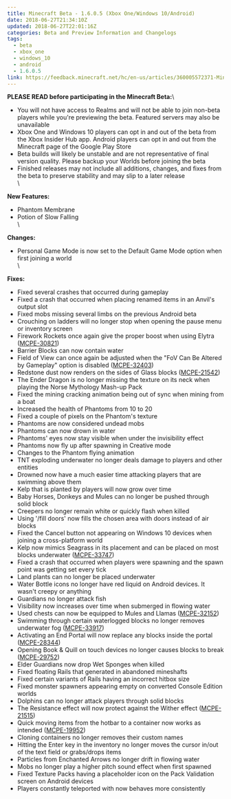 ```yaml
---
title: Minecraft Beta - 1.6.0.5 (Xbox One/Windows 10/Android)
date: 2018-06-27T21:34:10Z
updated: 2018-06-27T22:01:16Z
categories: Beta and Preview Information and Changelogs
tags:
  - beta
  - xbox_one
  - windows_10
  - android
  - 1.6.0.5
link: https://feedback.minecraft.net/hc/en-us/articles/360005572371-Minecraft-Beta-1-6-0-5-Xbox-One-Windows-10-Android-
---
```


**PLEASE READ before participating in the Minecraft Beta:**\

-   You will not have access to Realms and will not be able to join non-beta players while you\'re previewing the beta. Featured servers may also be unavailable
-   Xbox One and Windows 10 players can opt in and out of the beta from the Xbox Insider Hub app. Android players can opt in and out from the Minecraft page of the Google Play Store
-   Beta builds will likely be unstable and are not representative of final version quality. Please backup your Worlds before joining the beta
-   Finished releases may not include all additions, changes, and fixes from the beta to preserve stability and may slip to a later release\
    \

**New Features:**

-   Phantom Membrane
-   Potion of Slow Falling\
    \

**Changes:**

-   Personal Game Mode is now set to the Default Game Mode option when first joining a world\
    \

**Fixes:**

-   Fixed several crashes that occurred during gameplay
-   Fixed a crash that occurred when placing renamed items in an Anvil\'s output slot
-   Fixed mobs missing several limbs on the previous Android beta
-   Crouching on ladders will no longer stop when opening the pause menu or inventory screen
-   Firework Rockets once again give the proper boost when using Elytra ([MCPE-30821](https://bugs.mojang.com/browse/MCPE-30821))
-   Barrier Blocks can now contain water
-   Field of View can once again be adjusted when the \"FoV Can Be Altered by Gameplay\" option is disabled ([MCPE-32403](https://bugs.mojang.com/browse/MCPE-32403))
-   Redstone dust now renders on the sides of Glass blocks ([MCPE-21542](https://bugs.mojang.com/browse/MCPE-21542))
-   The Ender Dragon is no longer missing the texture on its neck when playing the Norse Mythology Mash-up Pack
-   Fixed the mining cracking animation being out of sync when mining from a boat
-   Increased the health of Phantoms from 10 to 20
-   Fixed a couple of pixels on the Phantom\'s texture
-   Phantoms are now considered undead mobs
-   Phantoms can now drown in water
-   Phantoms\' eyes now stay visible when under the invisibility effect
-   Phantoms now fly up after spawning in Creative mode
-   Changes to the Phantom flying animation
-   TNT exploding underwater no longer deals damage to players and other entities
-   Drowned now have a much easier time attacking players that are swimming above them
-   Kelp that is planted by players will now grow over time
-   Baby Horses, Donkeys and Mules can no longer be pushed through solid block
-   Creepers no longer remain white or quickly flash when killed
-   Using \'/fill doors\' now fills the chosen area with doors instead of air blocks
-   Fixed the Cancel button not appearing on Windows 10 devices when joining a cross-platform world
-   Kelp now mimics Seagrass in its placement and can be placed on most blocks underwater ([MCPE-33747](https://bugs.mojang.com/browse/MCPE-33747))
-   Fixed a crash that occurred when players were spawning and the spawn point was getting set every tick
-   Land plants can no longer be placed underwater
-   Water Bottle icons no longer have red liquid on Android devices. It wasn\'t creepy or anything
-   Guardians no longer attack fish
-   Visibility now increases over time when submerged in flowing water
-   Used chests can now be equipped to Mules and Llamas ([MCPE-32152](https://bugs.mojang.com/browse/MCPE-32152))
-   Swimming through certain waterlogged blocks no longer removes underwater fog ([MCPE-33917](https://bugs.mojang.com/browse/MCPE-33917))
-   Activating an End Portal will now replace any blocks inside the portal ([MCPE-28344](https://bugs.mojang.com/browse/MCPE-28344))
-   Opening Book & Quill on touch devices no longer causes blocks to break ([MCPE-29752](https://bugs.mojang.com/browse/MCPE-29752))
-   Elder Guardians now drop Wet Sponges when killed
-   Fixed floating Rails that generated in abandoned mineshafts
-   Fixed certain variants of Rails having an incorrect hitbox size
-   Fixed monster spawners appearing empty on converted Console Edition worlds
-   Dolphins can no longer attack players through solid blocks
-   The Resistance effect will now protect against the Wither effect ([MCPE-21515](https://bugs.mojang.com/browse/MCPE-21515))
-   Quick moving items from the hotbar to a container now works as intended ([MCPE-19952](https://bugs.mojang.com/browse/MCPE-19952))
-   Cloning containers no longer removes their custom names
-   Hitting the Enter key in the inventory no longer moves the cursor in/out of the text field or grabs/drops items
-   Particles from Enchanted Arrows no longer drift in flowing water
-   Mobs no longer play a higher pitch sound effect when first spawned
-   Fixed Texture Packs having a placeholder icon on the Pack Validation screen on Android devices
-   Players constantly teleported with now behaves more consistently
